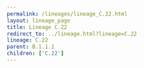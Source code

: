 ```yaml
---
permalink: /lineages/lineage_C.22.html
layout: lineage_page
title: Lineage C.22
redirect_to: ../lineage.html?lineage=C.22
lineage: C.22
parent: B.1.1.1
children: ['C.22']
---
```

